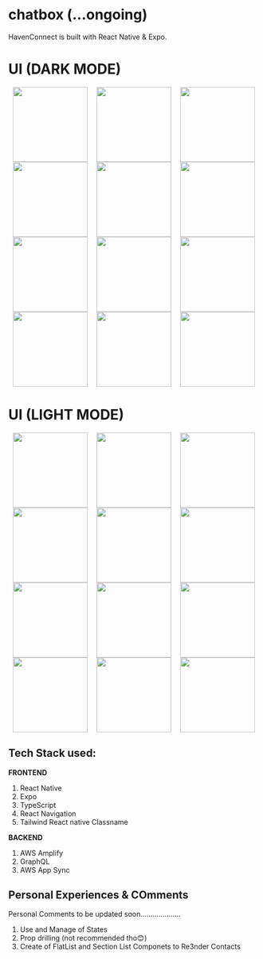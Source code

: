# chatbox (...ongoing)
HavenConnect is  built with React Native &amp; Expo.

# UI (DARK MODE)
<div style = "display:flex; flex-direction: row; flex-wrap: wrap;justify-content: space-around;">
    <img src = "https://user-images.githubusercontent.com/55560024/154983124-14a88b07-900b-48e0-a5da-8382acf58a64.png"  style = "width: 150px"/>
    <img src = "https://user-images.githubusercontent.com/55560024/154983158-868021fc-6b91-4db9-8699-58a23ab75dca.png"  style = "width: 150px"/>
    <img src = "https://user-images.githubusercontent.com/55560024/154983183-6bcb541e-e6c6-4ac3-8279-1c5c5a05e328.png"  style = "width: 150px"/>
    <img src = "https://user-images.githubusercontent.com/55560024/154983212-e00cab8c-c507-4bcc-92ad-b7445dec2390.png"  style = "width: 150px"/>
    <img src = "https://user-images.githubusercontent.com/55560024/155123224-a1c57bec-382d-4885-b2cf-d35550b84332.png"  style = "width: 150px"/>
    <img src = "https://user-images.githubusercontent.com/55560024/155857315-cd7ae776-d7ab-45b4-bcb3-7ae38e9c582f.png"  style = "width: 150px"/>
    <img src = "https://user-images.githubusercontent.com/55560024/165930909-d9f5bd2c-db87-44c1-a9ea-2442f3c3489c.png"  style = "width: 150px"/>
    <img src = "https://user-images.githubusercontent.com/55560024/161615755-9ee8523a-be3d-4f86-85b0-43fa2ea95250.png"  style = "width: 150px"/>
    <img src = "https://user-images.githubusercontent.com/55560024/162210001-0d382966-6891-4064-b73e-d0841aeffbc1.png"  style = "width: 150px"/>
    <img src = "https://user-images.githubusercontent.com/55560024/165925774-5fabca7d-3866-414c-b2f1-70c65f9ebf95.png"  style = "width: 150px"/>
    <img src = "https://user-images.githubusercontent.com/55560024/165925721-36146bef-a058-4757-98f1-67f2f14a7a4c.png"  style = "width: 150px"/>
    <img src = "https://user-images.githubusercontent.com/55560024/165925654-4e3b18f1-278c-4d3d-be0e-ff1a04a3584e.png"  style = "width: 150px"/>





</div>

# UI (LIGHT MODE)
<div  style = "display:flex; flex-direction: row; flex-wrap: wrap;justify-content: space-around;">
    <img src = "https://user-images.githubusercontent.com/55560024/154983286-24d45eb7-7b95-49a2-8c82-4fa346c2253d.png"  style = "width: 150px"/>
    <img src = "https://user-images.githubusercontent.com/55560024/154983305-e96e54aa-3604-4c05-929b-0169d28e0278.png"  style = "width: 150px"/>
    <img src = "https://user-images.githubusercontent.com/55560024/154983323-b63b7d5b-ba26-46e9-b929-67b7b5fbd1a1.png"  style = "width: 150px"/>
    <img src = "https://user-images.githubusercontent.com/55560024/154983366-dd9de087-8150-4384-a3fd-2fad4add2dce.png"  style = "width: 150px"/>
    <img src = "https://user-images.githubusercontent.com/55560024/155123151-708a8255-2f49-4c65-9c99-30d69ca89c15.png"  style = "width: 150px"/>
    <img src = "https://user-images.githubusercontent.com/55560024/155857352-1612dba3-2f53-40e4-ad66-bc44ad0ecf82.png"  style = "width: 150px"/>
    <img src = "https://user-images.githubusercontent.com/55560024/165930994-264123ac-0e9d-48ba-82b5-8bd37f947ff6.png"  style = "width: 150px"/>
    <img src = "https://user-images.githubusercontent.com/55560024/161680486-252a0dbd-e128-4456-a494-2df964449ea6.png"  style = "width: 150px"/>
    <img src = "https://user-images.githubusercontent.com/55560024/165926062-7cb71fc5-c664-4bc0-8441-be4365febc50.png"  style = "width: 150px"/>
    <img src = "https://user-images.githubusercontent.com/55560024/165925774-5fabca7d-3866-414c-b2f1-70c65f9ebf95.png"  style = "width: 150px"/>
    <img src = "https://user-images.githubusercontent.com/55560024/165926017-f29dfe59-436f-4e5f-8d7d-ca1f037efe81.png"  style = "width: 150px"/>
    <img src = "https://user-images.githubusercontent.com/55560024/165925964-678f22b1-15ce-40e9-a27f-612b3e48ca6d.png"  style = "width: 150px"/>


</div>

## Tech Stack used:
**FRONTEND**
1. React Native
2. Expo
3. TypeScript
4. React Navigation
5. Tailwind React native Classname

**BACKEND**
1. AWS Amplify
2. GraphQL
3. AWS App Sync

## Personal Experiences & COmments
Personal Comments to be updated soon....................
1. Use and Manage of States
2. Prop drilling (not recommended tho😊)
3. Create of FlatList and Section List Componets to Re3nder Contacts
